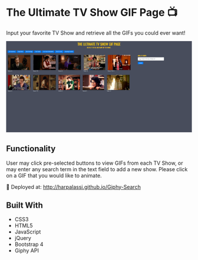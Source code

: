 # The Ultimate TV Show GIF Page 📺

Input your favorite TV Show and retrieve all the GIFs you could ever want!

![screenshot](assets/images/giphy-search.png)

## Functionality
User may click pre-selected buttons to view GIFs from each TV Show, or may enter any search term in the text field to add a new show. Please click on a GIF that you would like to animate.

🚀 Deployed at: http://harpalassi.github.io/Giphy-Search

## Built With

- CSS3
- HTML5
- JavaScript
- jQuery
- Bootstrap 4
- Giphy API
